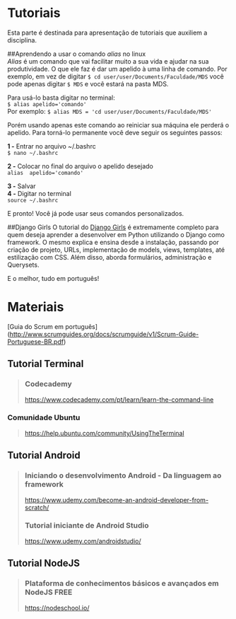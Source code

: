 # Tutoriais
Esta parte é destinada para apresentação de tutoriais que auxiliem a disciplina.

##Aprendendo a usar o comando _alias_ no linux  
_Alias_ é um comando que vai facilitar muito a sua vida e ajudar na sua produtividade. O que ele faz é dar um apelido à uma linha de comando. Por exemplo, em vez de digitar ``$ cd user/user/Documents/Faculdade/MDS`` você pode apenas digitar ``$ MDS`` e você estará na pasta MDS.  

Para usá-lo basta digitar no terminal:  
``$ alias apelido='comando'``  
Por exemplo:
``$ alias MDS = 'cd user/user/Documents/Faculdade/MDS'``  

Porém usando apenas este comando ao reiniciar sua máquina ele perderá o apelido. Para torná-lo permanente você deve seguir os seguintes passos:  

**1 -** Entrar no arquivo ~/.bashrc  
``$ nano ~/.bashrc``  

**2 -** Colocar no final do arquivo o apelido desejado  
``alias  apelido='comando'``  

**3 -** Salvar  
**4 -** Digitar no terminal   
``source ~/.bashrc``

E pronto! Você já pode usar seus comandos personalizados.

##Django Girls
O tutorial do [Django Girls](https://tutorial.djangogirls.org/pt/) é extremamente completo para quem deseja aprender a desenvolver em Python utilizando o Django como framework. O mesmo explica e ensina desde a instalação, passando por criação de projeto, URLs, implementação de models, views, templates, até estilização com CSS. Além disso, aborda formulários, administração e Querysets.

E o melhor, tudo em português!

# Materiais
[Guia do Scrum em português] (http://www.scrumguides.org/docs/scrumguide/v1/Scrum-Guide-Portuguese-BR.pdf)
## Tutorial Terminal 
> ### Codecademy 
> https://www.codecademy.com/pt/learn/learn-the-command-line
### Comunidade Ubuntu
> https://help.ubuntu.com/community/UsingTheTerminal

## Tutorial Android
> ### Iniciando o desenvolvimento Android - Da linguagem ao framework
> https://www.udemy.com/become-an-android-developer-from-scratch/
> ### Tutorial iniciante de Android Studio
> https://www.udemy.com/androidstudio/

## Tutorial NodeJS
> ### Plataforma de conhecimentos básicos e avançados em NodeJS FREE
> https://nodeschool.io/
